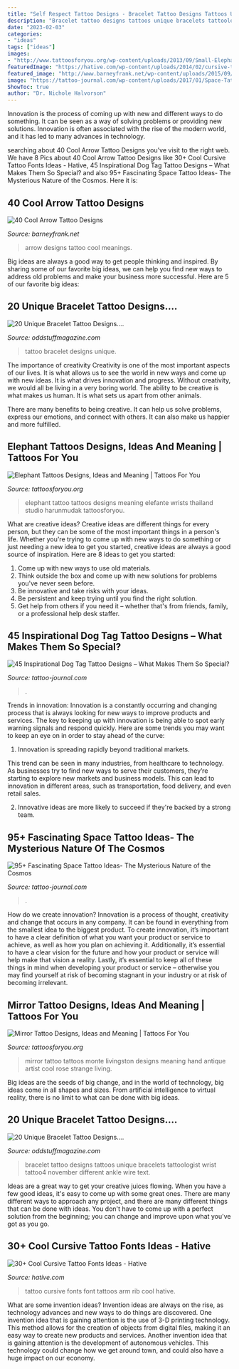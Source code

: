 ```yaml
---
title: "Self Respect Tattoo Designs - Bracelet Tattoo Designs Tattoos Unique Bracelets Tattoologist Wrist Tattoo4 November Different Ankle Wire Text"
description: "Bracelet tattoo designs tattoos unique bracelets tattoologist wrist tattoo4 november different ankle wire text"
date: "2023-02-03"
categories:
- "ideas"
tags: ["ideas"]
images:
- "http://www.tattoosforyou.org/wp-content/uploads/2013/09/Small-Elephant-Tattoo.jpg"
featuredImage: "https://hative.com/wp-content/uploads/2014/02/cursive-tattoos/cursive-font-rib-tattoo-8.jpg"
featured_image: "http://www.barneyfrank.net/wp-content/uploads/2015/09/Cool-Arrow-Tattoo-Designs-19.jpg"
image: "https://tattoo-journal.com/wp-content/uploads/2017/01/Space-Tattoo-83-650x650.jpg"
ShowToc: true
author: "Dr. Nichole Halvorson"
---
```



Innovation is the process of coming up with new and different ways to do something. It can be seen as a way of solving problems or providing new solutions. Innovation is often associated with the rise of the modern world, and it has led to many advances in technology.

	

		
searching about 40 Cool Arrow Tattoo Designs you've visit to the right web. We have 8 Pics about 40 Cool Arrow Tattoo Designs like 30+ Cool Cursive Tattoo Fonts Ideas - Hative, 45 Inspirational Dog Tag Tattoo Designs – What Makes Them So Special? and also 95+ Fascinating Space Tattoo Ideas- The Mysterious Nature of the Cosmos. Here it is:
		
    
## 40 Cool Arrow Tattoo Designs

<img loading=lazy src="http://www.barneyfrank.net/wp-content/uploads/2015/09/Cool-Arrow-Tattoo-Designs-19.jpg" onerror="this.onerror=null;this.src='https://tse3.mm.bing.net/th?id=OIP.GSCgFAX4icQuX3RBOZt2QQHaJ4&amp;pid=15.1';" alt="40 Cool Arrow Tattoo Designs">

_Source: barneyfrank.net_

>arrow designs tattoo cool meanings. 

	

Big ideas are always a good way to get people thinking and inspired. By sharing some of our favorite big ideas, we can help you find new ways to address old problems and make your business more successful. Here are 5 of our favorite big ideas: 

    
## 20 Unique Bracelet Tattoo Designs....

<img loading=lazy src="http://oddstuffmagazine.com/wp-content/uploads/2013/08/Bracelet-Tattoo-Designs-5.jpg" onerror="this.onerror=null;this.src='https://tse2.mm.bing.net/th?id=OIP.DABX4phNXwLlXPUn4ak4jAHaJm&amp;pid=15.1';" alt="20 Unique Bracelet Tattoo Designs....">

_Source: oddstuffmagazine.com_

>tattoo bracelet designs unique. 

	

The importance of creativity
Creativity is one of the most important aspects of our lives. It is what allows us to see the world in new ways and come up with new ideas. It is what drives innovation and progress.
Without creativity, we would all be living in a very boring world. The ability to be creative is what makes us human. It is what sets us apart from other animals.

There are many benefits to being creative. It can help us solve problems, express our emotions, and connect with others. It can also make us happier and more fulfilled.

    
## Elephant Tattoos Designs, Ideas And Meaning | Tattoos For You

<img loading=lazy src="http://www.tattoosforyou.org/wp-content/uploads/2013/09/Small-Elephant-Tattoo.jpg" onerror="this.onerror=null;this.src='https://tse4.mm.bing.net/th?id=OIP.mErqNUS0TQ7lQur2KKcQnAHaJ4&amp;pid=15.1';" alt="Elephant Tattoos Designs, Ideas and Meaning | Tattoos For You">

_Source: tattoosforyou.org_

>elephant tattoo tattoos designs meaning elefante wrists thailand studio harunmudak tattoosforyou. 

	

What are creative ideas?
Creative ideas are different things for every person, but they can be some of the most important things in a person's life. Whether you're trying to come up with new ways to do something or just needing a new idea to get you started, creative ideas are always a good source of inspiration. Here are 8 ideas to get you started: 
1. Come up with new ways to use old materials.
2. Think outside the box and come up with new solutions for problems you've never seen before.
3. Be innovative and take risks with your ideas.
4. Be persistent and keep trying until you find the right solution. 
5. Get help from others if you need it – whether that's from friends, family, or a professional help desk staffer. 

    
## 45 Inspirational Dog Tag Tattoo Designs – What Makes Them So Special?

<img loading=lazy src="https://tattoo-journal.com/wp-content/uploads/2016/09/dog-tag-tattoo31-768x768.jpg" onerror="this.onerror=null;this.src='https://tse2.mm.bing.net/th?id=OIP.Eu2aOZUzg2BgHiagb4ubXgHaHa&amp;pid=15.1';" alt="45 Inspirational Dog Tag Tattoo Designs – What Makes Them So Special?">

_Source: tattoo-journal.com_

>. 

	

Trends in innovation:
Innovation is a constantly occurring and changing process that is always looking for new ways to improve products and services. The key to keeping up with innovation is being able to spot early warning signals and respond quickly. Here are some trends you may want to keep an eye on in order to stay ahead of the curve:
1. Innovation is spreading rapidly beyond traditional markets.

This trend can be seen in many industries, from healthcare to technology. As businesses try to find new ways to serve their customers, they’re starting to explore new markets and business models. This can lead to innovation in different areas, such as transportation, food delivery, and even retail sales.

2. Innovative ideas are more likely to succeed if they're backed by a strong team.

    
## 95+ Fascinating Space Tattoo Ideas- The Mysterious Nature Of The Cosmos

<img loading=lazy src="https://tattoo-journal.com/wp-content/uploads/2017/01/Space-Tattoo-83-650x650.jpg" onerror="this.onerror=null;this.src='https://tse2.mm.bing.net/th?id=OIP.OIihaj-qZBmF9hgaijeDsAHaHa&amp;pid=15.1';" alt="95+ Fascinating Space Tattoo Ideas- The Mysterious Nature of the Cosmos">

_Source: tattoo-journal.com_

>. 

	

How do we create innovation?
Innovation is a process of thought, creativity and change that occurs in any company. It can be found in everything from the smallest idea to the biggest product. To create innovation, it’s important to have a clear definition of what you want your product or service to achieve, as well as how you plan on achieving it. Additionally, it’s essential to have a clear vision for the future and how your product or service will help make that vision a reality. Lastly, it’s essential to keep all of these things in mind when developing your product or service – otherwise you may find yourself at risk of becoming stagnant in your industry or at risk of becoming irrelevant.

    
## Mirror Tattoo Designs, Ideas And Meaning | Tattoos For You

<img loading=lazy src="http://www.tattoosforyou.org/wp-content/uploads/2017/08/Vintage-Mirror-Tattoo.jpg" onerror="this.onerror=null;this.src='https://tse4.mm.bing.net/th?id=OIP.MV_MgfRiRT3r7jjAvlhouQHaLH&amp;pid=15.1';" alt="Mirror Tattoo Designs, Ideas and Meaning | Tattoos For You">

_Source: tattoosforyou.org_

>mirror tattoo tattoos monte livingston designs meaning hand antique artist cool rose strange living. 

	

Big ideas are the seeds of big change, and in the world of technology, big ideas come in all shapes and sizes. From artificial intelligence to virtual reality, there is no limit to what can be done with big ideas.

    
## 20 Unique Bracelet Tattoo Designs....

<img loading=lazy src="https://oddstuffmagazine.com/wp-content/uploads/2013/08/Bracelet-Tattoo-Designs-20.jpg" onerror="this.onerror=null;this.src='https://tse1.mm.bing.net/th?id=OIP.V4ZuoGl3nTs3L46fQIoUGwHaHa&amp;pid=15.1';" alt="20 Unique Bracelet Tattoo Designs....">

_Source: oddstuffmagazine.com_

>bracelet tattoo designs tattoos unique bracelets tattoologist wrist tattoo4 november different ankle wire text. 

	

Ideas are a great way to get your creative juices flowing. When you have a few good ideas, it's easy to come up with some great ones. There are many different ways to approach any project, and there are many different things that can be done with ideas. You don't have to come up with a perfect solution from the beginning; you can change and improve upon what you've got as you go.

    
## 30+ Cool Cursive Tattoo Fonts Ideas - Hative

<img loading=lazy src="https://hative.com/wp-content/uploads/2014/02/cursive-tattoos/cursive-font-rib-tattoo-8.jpg" onerror="this.onerror=null;this.src='https://tse4.mm.bing.net/th?id=OIP.dMQn8EfCN1bEmSOa89Kp1wHaJ3&amp;pid=15.1';" alt="30+ Cool Cursive Tattoo Fonts Ideas - Hative">

_Source: hative.com_

>tattoo cursive fonts font tattoos arm rib cool hative. 

	

What are some invention ideas?
Invention ideas are always on the rise, as technology advances and new ways to do things are discovered. One invention idea that is gaining attention is the use of 3-D printing technology. This method allows for the creation of objects from digital files, making it an easy way to create new products and services. Another invention idea that is gaining attention is the development of autonomous vehicles. This technology could change how we get around town, and could also have a huge impact on our economy.

